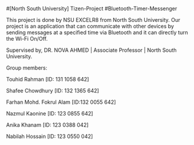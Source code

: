 #[North South University] Tizen-Project
#Bluetooth-Timer-Messenger

This project is done by NSU EXCELR8 from North South University. 
Our project is an application that can communicate with other devices by sending messages at a specified time via Bluetooth and it can directly turn the Wi-Fi On/Off.

Supervised by,
DR. NOVA AHMED |
Associate Professor |
North South University.

Group members:

Touhid Rahman [ID: 131 1058 642]

Shafee Chowdhury [ID: 132 1365 642]

Farhan Mohd. Fokrul Alam [ID:132 0055 642]

Nazmul Kaonine [ID: 123 0855 642]

Anika Khanam [ID: 123 0388 042]

Nabilah Hossain [ID: 123 0550 042]
